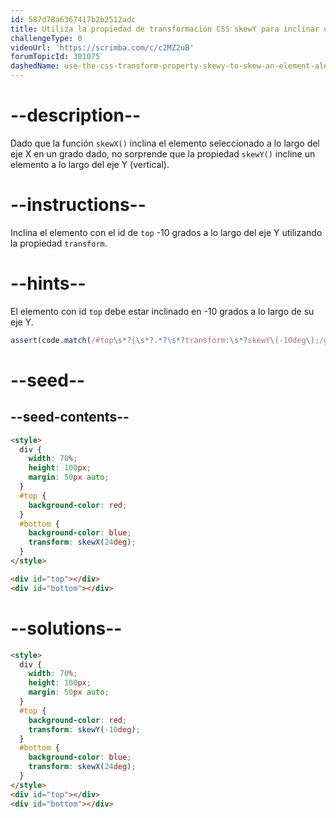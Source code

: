 ```yaml
---
id: 587d78a6367417b2b2512adc
title: Utiliza la propiedad de transformación CSS skewY para inclinar un elemento a lo largo del eje Y
challengeType: 0
videoUrl: 'https://scrimba.com/c/c2MZ2uB'
forumTopicId: 301075
dashedName: use-the-css-transform-property-skewy-to-skew-an-element-along-the-y-axis
---
```


# --description--

Dado que la función `skewX()` inclina el elemento seleccionado a lo largo del eje X en un grado dado, no sorprende que la propiedad `skewY()` incline un elemento a lo largo del eje Y (vertical).

# --instructions--

Inclina el elemento con el id de `top` -10 grados a lo largo del eje Y utilizando la propiedad `transform`.

# --hints--

El elemento con id `top` debe estar inclinado en -10 grados a lo largo de su eje Y.

```js
assert(code.match(/#top\s*?{\s*?.*?\s*?transform:\s*?skewY\(-10deg\);/g));
```

# --seed--

## --seed-contents--

```html
<style>
  div {
    width: 70%;
    height: 100px;
    margin: 50px auto;
  }
  #top {
    background-color: red;
  }
  #bottom {
    background-color: blue;
    transform: skewX(24deg);
  }
</style>

<div id="top"></div>
<div id="bottom"></div>
```

# --solutions--

```html
<style>
  div {
    width: 70%;
    height: 100px;
    margin: 50px auto;
  }
  #top {
    background-color: red;
    transform: skewY(-10deg);
  }
  #bottom {
    background-color: blue;
    transform: skewX(24deg);
  }
</style>
<div id="top"></div>
<div id="bottom"></div>
```
